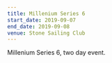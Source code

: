 ```yaml
---
title: Millenium Series 6
start_date: 2019-09-07
end_date: 2019-09-08
venue: Stone Sailing Club
---
```


Millenium Series 6, two day event.
